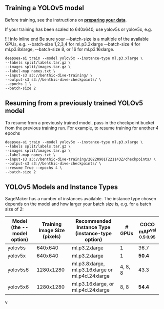 ## Training a YOLOv5 model

Before training, see the instructions on **[preparing your data](/data)**.

If your training has been scaled to 640x640, use yolov5s or yolov5x, e.g.

!!! info inline end 
    Be sure your --batch-size is a multiple of the available GPUs, e.g.  --batch-size 1,2,3,4 for ml.p3.2xlarge --batch-size 4 for ml.p3.8xlarge, --batch-size 8, or 16 for  ml.p3.16xlarge.

```
deepsea-ai train --model yolov5x --instance-type ml.p3.xlarge \
--labels split/labels.tar.gz \
--images split/images.tar.gz \
--label-map names.txt \
--input-s3 s3://benthic-dive-training/ \
--output-s3 s3://benthic-dive-checkpoints/ \
--epochs 1 \
--batch-size 2
```

## Resuming from a previously trained YOLOv5 model

To resume from a previously trained model, pass in the checkpoint bucket from the previous training run. For example,
to resume training for another 4 epochs

```
deepsea-ai train --model yolov5x --instance-type ml.p3.xlarge \
--labels split/labels.tar.gz \
--images split/images.tar.gz \
--label-map names.txt \
--input-s3 s3://benthic-dive-training/20220901T221143Z/checkpoints/ \
--output-s3 s3://benthic-dive-checkpoints/ \
--resume True --epochs 4 \
--batch-size 2
```

## YOLOv5 Models and Instance Types

SageMaker has a number of instances available. The instance type chosen depends on the model and how larger your batch size is, e.g.
for a batch size of 2:

| Model (the --model option)  | Training Image Size (pixels) | Recommended Instance Type (instance-type option) | # GPUs   | COCO mAP<sup>val<br>0.5:0.95 |
|---|------------------------------|-----------------------------------------------------|-----------------------|--------------------|
|yolov5s| 640x640                  | ml.p3.2xlarge                                    | 1  | 36.7                         |
|yolov5x| 640x640                  | ml.p3.2xlarge                                      | 1 | **50.4**                     |
|yolov5s6| 1280x1280               | ml.p3.8xlarge, ml.p3.16xlarge or ml.p4d.24xlarge   | 4, 8, 8 | 43.3                         |
|yolov5x6| 1280x1280               | ml.p3.16xlarge,  or ml.p4d.24xlarge | 8, 8 | **54.4**                     |
v